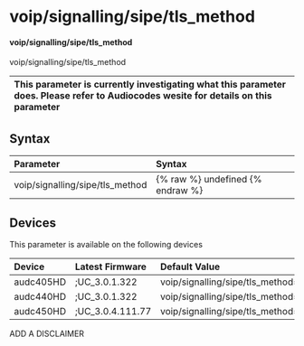 ﻿---
description: voip/signalling/sipe/tls_method
search: false
---

# voip/signalling/sipe/tls_method

#### voip/signalling/sipe/tls_method

voip/signalling/sipe/tls_method


| This parameter is currently investigating what this parameter does. Please refer to Audiocodes wesite for details on this parameter | 
| :--- |

## Syntax
| Parameter | Syntax |
| :--- | :--- |
|voip/signalling/sipe/tls_method | {% raw %} undefined {% endraw %}|

## Devices
This parameter is available on the following devices

| Device | Latest Firmware | Default Value |
|:---|:---|:---|
| audc405HD | ;UC_3.0.1.322 | voip/signalling/sipe/tls_method=SSL_2_3 
| audc440HD | ;UC_3.0.1.322 | voip/signalling/sipe/tls_method=SSL_2_3 
| audc450HD | ;UC_3.0.4.111.77 | voip/signalling/sipe/tls_method=SSL_2_3 

ADD A DISCLAIMER
